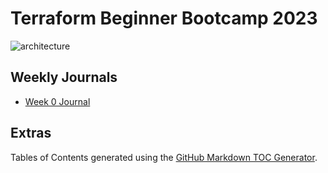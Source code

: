 # Terraform Beginner Bootcamp 2023

![architecture](https://github.com/mschon/terraform-beginner-bootcamp-2023/assets/6536904/8b47d70a-a9c4-4a9e-b149-59e9fe90d255)

## Weekly Journals

- [Week 0 Journal](journal/week0.md)

## Extras

Tables of Contents generated using the [GitHub Markdown TOC Generator](https://ecotrust-canada.github.io/markdown-toc/). 
